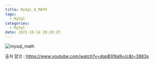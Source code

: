 ```yaml
---
title: MySql_9_MATH
tags:
  - MySql
categories:
  - MySql
date: 2021-10-14 20:28:23
---
```


![mysql_math](/review_img/mysql/10.PNG)


출처 얄코 : https://www.youtube.com/watch?v=dgpBXNa9vJc&t=3883s

